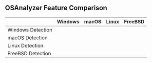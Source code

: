 ## OSAnalyzer Feature Comparison

| | Windows | macOS | Linux | FreeBSD |
|-|-|-|-|-|
| Windows Detection | | | |  |
| macOS Detection | | | | |
| Linux Detection | | | | |
| FreeBSD Detection | | | |  |

